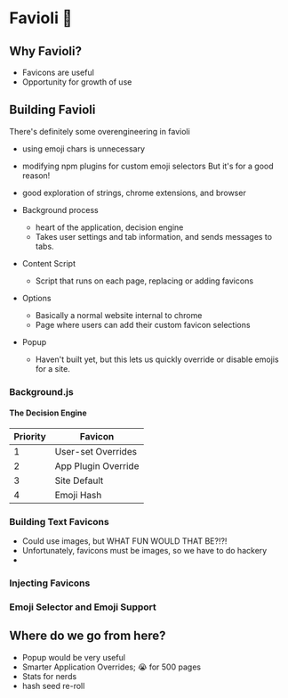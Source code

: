 # Favioli 👊

## Why Favioli?
- Favicons are useful
- Opportunity for growth of use

## Building Favioli
There's definitely some overengineering in favioli
- using emoji chars is unnecessary
- modifying npm plugins for custom emoji selectors
But it's for a good reason!
- good exploration of strings, chrome extensions, and browser

- Background process
	- heart of the application, decision engine
	- Takes user settings and tab information, and sends messages to tabs.
- Content Script
	- Script that runs on each page, replacing or adding favicons
- Options
	- Basically a normal website internal to chrome
	- Page where users can add their custom favicon selections
- Popup
	- Haven't built yet, but this lets us quickly override or disable emojis for a site.

### Background.js
#### The Decision Engine
| Priority | Favicon |
|-----|-------|
| 1 | User-set Overrides |
| 2 | App Plugin Override |
| 3 | Site Default |
| 4 | Emoji Hash |

### Building  Text Favicons
- Could use images, but WHAT FUN WOULD THAT BE?!?!
- Unfortunately, favicons must be images, so we have to do hackery
- 

### Injecting Favicons

### Emoji Selector and Emoji Support

## Where do we go from here?
- Popup would be very useful
- Smarter Application Overrides; 😭 for 500 pages
- Stats for nerds
- hash seed re-roll
